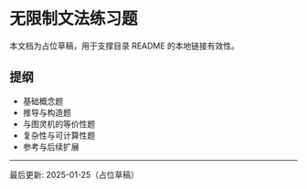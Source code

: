 # 无限制文法练习题

本文档为占位草稿，用于支撑目录 README 的本地链接有效性。

## 提纲

- 基础概念题
- 推导与构造题
- 与图灵机的等价性题
- 复杂性与可计算性题
- 参考与后续扩展

---
最后更新: 2025-01-25（占位草稿）
